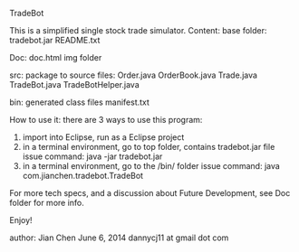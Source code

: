 TradeBot

This is a simplified single stock trade simulator.
Content:
base folder:
tradebot.jar
README.txt

Doc:
doc.html
img folder

src:
package to source files:
Order.java
OrderBook.java
Trade.java
TradeBot.java
TradeBotHelper.java

bin:
generated class files
manifest.txt


How to use it:
there are 3 ways to use this program:
1. import into Eclipse, run as a Eclipse project
2. in a terminal environment, go to top folder, contains tradebot.jar file
   issue command: java -jar tradebot.jar
3. in a terminal environment, go to the /bin/ folder
   issue command: java com.jianchen.tradebot.TradeBot

For more tech specs, and a discussion about Future Development, see Doc folder for more info.

Enjoy!

author: Jian Chen
June 6, 2014
dannycj11 at gmail dot com
